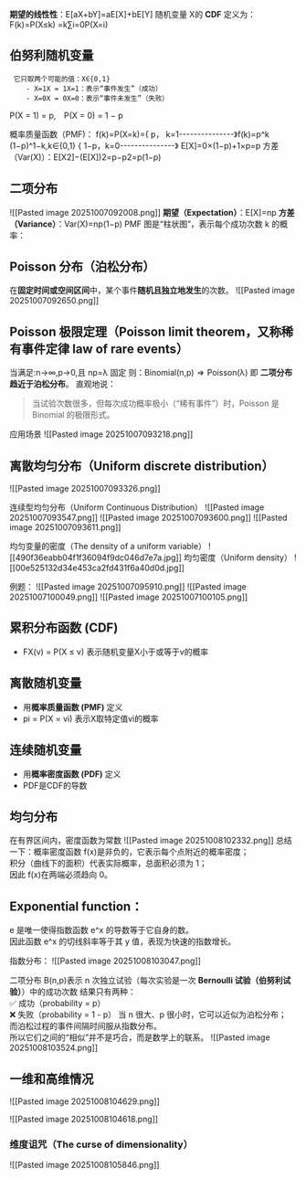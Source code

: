 **期望的线性性**：E[aX+bY]=aE[X]+bE[Y]
随机变量 X的 **CDF** 定义为：F(k)=P(X≤k)      =k∑i=0​P(X=i)

## 伯努利随机变量
	 它只取两个可能的值：X∈{0,1}
		- X=1X = 1X=1：表示“事件发生”（成功）  
		- X=0X = 0X=0：表示“事件未发生”（失败）  
P(X = 1) = p, P(X = 0) = 1 − p

概率质量函数（PMF)：
 f(k)=P(X=k)={  p，    k=1---------------》f(k)=p^k (1−p)^1−k,k∈{0,1}
            { 1−p，k=0​---------------》
E[X]=0×(1−p)+1×p=p
方差（Var(X)）：E[X2]−(E[X])2=p−p2=p(1−p)


## 二项分布
![[Pasted image 20251007092008.png]]
**期望（Expectation）**：E[X]=np
**方差（Variance）**：Var(X)=np(1−p)
PMF 图是“柱状图”，表示每个成功次数 k 的概率：


## **Poisson 分布**（泊松分布）
在**固定时间或空间区间**中，某个事件**随机且独立地发生**的次数。
![[Pasted image 20251007092650.png]]


## Poisson 极限定理（Poisson limit theorem，又称稀有事件定律 law of rare events）
当满足:n→∞,p→0,且 np=λ 固定
则：Binomial(n,p)  ⇒  Poisson(λ)
即 **二项分布趋近于泊松分布**。
直观地说：
> 当试验次数很多，但每次成功概率极小（“稀有事件”）时，Poisson 是 Binomial 的极限形式。

应用场景
![[Pasted image 20251007093218.png]]

## 离散均匀分布（Uniform discrete distribution）
![[Pasted image 20251007093326.png]]


连续型均匀分布（Uniform Continuous Distribution）
![[Pasted image 20251007093547.png]]
![[Pasted image 20251007093600.png]]
![[Pasted image 20251007093611.png]]


均匀变量的密度（The density of a uniform variable）
![[490f36eabb04f1f36094f9dc046d7e7a.jpg]]
均匀密度（Uniform density）
![[00e525132d34e453ca2fd431f6a40d0d.jpg]]

例题：
![[Pasted image 20251007095910.png]]
![[Pasted image 20251007100049.png]]
![[Pasted image 20251007100105.png]]



## **累积分布函数 (CDF)**
- FX(v) = P(X ≤ v) 表示随机变量X小于或等于v的概率
## **离散随机变量**
- 用**概率质量函数 (PMF)** 定义
- pi = P(X = vi) 表示X取特定值vi的概率
## **连续随机变量**
- 用**概率密度函数 (PDF)** 定义
- PDF是CDF的导数
## **均匀分布**
在有界区间内，密度函数为常数
![[Pasted image 20251008102332.png]]
总结一下：概率密度函数 f(x)是非负的，它表示每个点附近的概率密度；  
积分（曲线下的面积）代表实际概率，总面积必须为 1；  
因此 f(x)在两端必须趋向 0。


## Exponential function：
e 是唯一使得指数函数 e^x 的导数等于它自身的数。  
因此函数 e^x 的切线斜率等于其 y 值，表现为快速的指数增长。

指数分布：
![[Pasted image 20251008103047.png]]

二项分布 B(n,p)表示 n 次独立试验（每次实验是一次 **Bernoulli 试验（伯努利试验）**）中的成功次数
	 结果只有两种：  
	 ✅ 成功（probability = p）  
	 ❌ 失败（probability = 1 - p）
当 n 很大、p 很小时，它可以近似为泊松分布；  
而泊松过程的事件间隔时间服从指数分布。  
所以它们之间的“相似”并不是巧合，而是数学上的联系。
![[Pasted image 20251008103524.png]]



## 一维和高维情况
![[Pasted image 20251008104629.png]]

![[Pasted image 20251008104618.png]]


### 维度诅咒（The curse of dimensionality）
![[Pasted image 20251008105846.png]]
